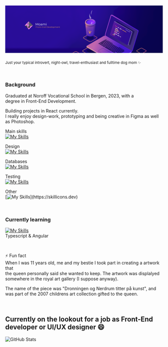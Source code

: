 
![Decoration](./moamighbg.png "Decoration")
<!-- ![binary](./binary_bg.png "Binary") -->  
<sub>Just your typical introvert, night-owl, travel-enthusiast and fulltime dog mom ✨</sub>

</br>

### Background

Graduated at Noroff Vocational School in Bergen, 2023, with a  
degree in Front-End Development.

Building projects in React currently.  
I really enjoy design-work, prototyping and being creative in Figma as well as Photoshop.  

Main skills  
[![My Skills](https://skillicons.dev/icons?i=html,css,js,react,redux,styledcomponents,vite,webpack,sass,bootstrap,tailwind,wordpress)](https://skillicons.dev)

Design  
[![My Skills](https://skillicons.dev/icons?i=figma,ps)](https://skillicons.dev)


Databases  
[![My Skills](https://skillicons.dev/icons?i=mongodb,mysql)](https://skillicons.dev)

Testing  
[![My Skills](https://skillicons.dev/icons?i=cypress,jest)](https://skillicons.dev)

Other  
[![My Skills](https://skillicons.dev/icons?i=git,netlify,postman,codepen,)](https://skillicons.dev)


</br>

### Currently learning 
[![My Skills](https://skillicons.dev/icons?i=typescript,angular)](https://skillicons.dev)  
Typescript & Angular 

</br>
 

⚡ Fun fact  
When I was 11 years old, me and my bestie I took part in creating a artwork that  
the queen personally said she wanted to keep. The artwork was displalyed  
somewhere in the royal art gallery (I suppose anyway).  

The name of the piece was "Dronningen og Nerdrum titter på kunst", and  
was part of the 2007 childrens art collection gifted to the queen.

</br>

## Currently on the lookout for a job as Front-End developer or UI/UX designer 😄 

![GitHub Stats](https://github-readme-stats.vercel.app/api/top-langs/?username=MoamiStay&theme=tokyonight&show_icons=true&hide_border=true&layout=compact)
